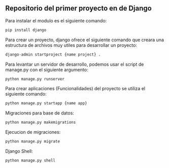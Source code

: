 ## Repositorio del primer proyecto en de Django 
Para instalar el modulo es el siguiente comando:
```bash
pip install django
```

Para crear un proyecto, django ofrece el siguiente comando que creara una estructura de archivos muy utiles para desarrollar un proyecto:
```bash
django-admin startproject {name project} .
```

Para levantar un servidor de desarrollo, podemos usar el script de manage.py con el siguiente argumento:
```bash
python manage.py runserver
```

Para crear aplicaciones (Funcionalidades) del proyecto se utiliza el siguiente comando:
```bash
python manage.py startapp {name app}
```

Migraciones para base de datos:
```bash
python manage.py makemigrations
```

Ejecucion de migraciones:
```bash
python manage.py migrate
```

Django Shell:
```bash
python manage.py shell
```